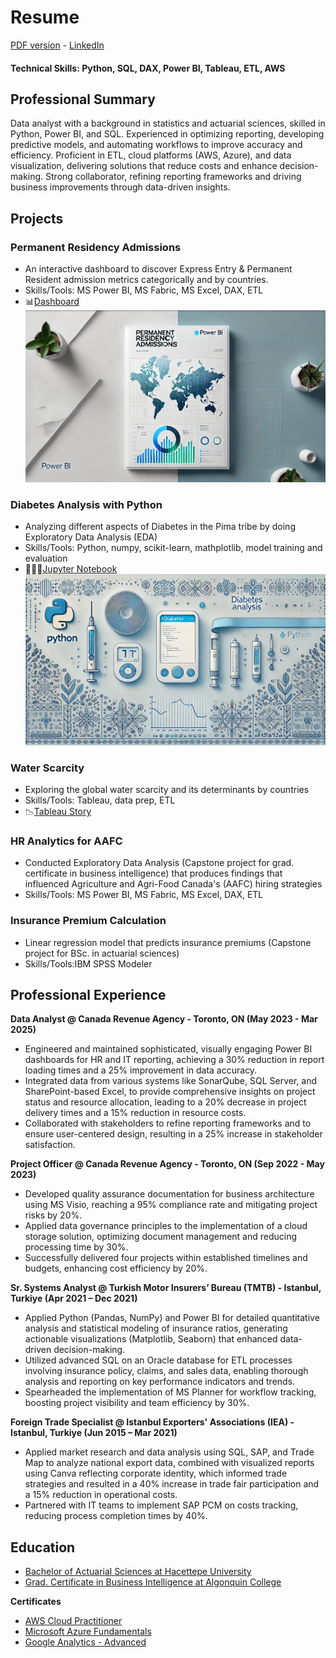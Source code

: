 # Resume
[PDF version](https://github.com/LegateG/da_portfolio/blob/main/Resume_GorkemBayar.pdf) - [LinkedIn](https://www.linkedin.com/in/gorkemb/)
#### Technical Skills: Python, SQL, DAX, Power BI, Tableau, ETL, AWS

## Professional Summary
Data analyst with a background in statistics and actuarial sciences, skilled in Python, Power BI, and SQL. Experienced in optimizing reporting, developing predictive models, and automating workflows to improve accuracy and efficiency. Proficient in ETL, cloud platforms (AWS, Azure), and data visualization, delivering solutions that reduce costs and enhance decision-making. Strong collaborator, refining reporting frameworks and driving business improvements through data-driven insights.

## Projects
### Permanent Residency Admissions
- An interactive dashboard to discover Express Entry & Permanent Resident admission metrics categorically and by countries.
- Skills/Tools: MS Power BI, MS Fabric, MS Excel, DAX, ETL
- 📊[Dashboard](https://github.com/LegateG/IRCC-PRA/)
![PRA](/assets/img/PRA_cover.jpg)
### Diabetes Analysis with Python
- Analyzing different aspects of Diabetes in the Pima tribe by doing Exploratory Data Analysis (EDA)
- Skills/Tools: Python, numpy, scikit-learn, mathplotlib, model training and evaluation
- 👨🏻‍💻[Jupyter Notebook](https://github.com/LegateG/EDA_Pima/) 
![EDA_Pima](/assets/img/eda_pima.jpg)
### Water Scarcity
- Exploring the global water scarcity and its determinants by countries
- Skills/Tools: Tableau, data prep, ETL
- 📉[Tableau Story](https://public.tableau.com/app/profile/gorkem.bayar/viz/WaterScarcityAroundtheGlobe/Story) 
### HR Analytics for AAFC
- Conducted Exploratory Data Analysis (Capstone project for grad. certificate in business intelligence) that produces findings that influenced Agriculture and Agri-Food Canada's (AAFC) hiring strategies
- Skills/Tools: MS Power BI, MS Fabric, MS Excel, DAX, ETL
### Insurance Premium Calculation
- Linear regression model that predicts insurance premiums (Capstone project for BSc. in actuarial sciences)
- Skills/Tools:IBM SPSS Modeler

## Professional Experience
**Data Analyst @ Canada Revenue Agency - Toronto, ON (May 2023 - Mar 2025)**
- Engineered and maintained sophisticated, visually engaging Power BI dashboards for HR and IT reporting, achieving a 30% reduction in report loading times and a 25% improvement in data accuracy.
- Integrated data from various systems like SonarQube, SQL Server, and SharePoint-based Excel, to provide comprehensive insights on project status and resource allocation, leading to a 20% decrease in project delivery times and a 15% reduction in resource costs.
- Collaborated with stakeholders to refine reporting frameworks and to ensure user-centered design, resulting in a 25% increase in stakeholder satisfaction.

**Project Officer @ Canada Revenue Agency - Toronto, ON (Sep 2022 - May 2023)** 
- Developed quality assurance documentation for business architecture using MS Visio, reaching a 95% compliance rate and mitigating project risks by 20%.
- Applied data governance principles to the implementation of a cloud storage solution, optimizing document management and reducing processing time by 30%.
- Successfully delivered four projects within established timelines and budgets, enhancing cost efficiency by 20%.

**Sr. Systems Analyst @ Turkish Motor Insurers’ Bureau (TMTB) - Istanbul, Turkiye (Apr 2021 – Dec 2021)**
- Applied Python (Pandas, NumPy) and Power BI for detailed quantitative analysis and statistical modeling of insurance ratios, generating actionable visualizations (Matplotlib, Seaborn) that enhanced data-driven decision-making.
- Utilized advanced SQL on an Oracle database for ETL processes involving insurance policy, claims, and sales data, enabling thorough analysis and reporting on key performance indicators and trends.
- Spearheaded the implementation of MS Planner for workflow tracking, boosting project visibility and team efficiency by 30%.

**Foreign Trade Specialist @ Istanbul Exporters' Associations (IEA) - Istanbul, Turkiye (Jun 2015 – Mar 2021)**
- Applied market research and data analysis using SQL, SAP, and Trade Map to analyze national export data, combined with visualized reports using Canva reflecting corporate identity, which informed trade strategies and resulted in a 40% increase in trade fair participation and a 15% reduction in operational costs.
- Partnered with IT teams to implement SAP PCM on costs tracking, reducing process completion times by 40%.

## Education
- [Bachelor of Actuarial Sciences at Hacettepe University](https://aktuerya.hacettepe.edu.tr/en/) <br>
- [Grad. Certificate in Business Intelligence at Algonquin College](https://www.algonquincollege.com/sat/program/business-intelligence-system-infrastructure/) <br>


**Certificates**
- [AWS Cloud Practitioner](https://www.credly.com/badges/64b9f71b-f5e9-4572-80bb-fd3727cfeb73?source=linked_in_profile)
- [Microsoft Azure Fundamentals](https://www.credly.com/badges/d344c22f-b4cd-4bba-b9db-56dbd0382c7d/public_url)
- [Google Analytics - Advanced](https://hizliresim.com/68ortnd)

